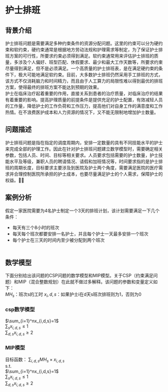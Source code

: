 <head>
    <script src="https://cdn.mathjax.org/mathjax/latest/MathJax.js?config=TeX-AMS-MML_HTMLorMML" type="text/javascript"></script>
    <script type="text/x-mathjax-config">
        MathJax.Hub.Config({
            tex2jax: {
            skipTags: ['script', 'noscript', 'style', 'textarea', 'pre'],
            inlineMath: [['$','$']]
            }
        });
    </script>
</head>

# 护士排班       
## 背景介绍    
护士排班问题是需要满足多种约束条件的资源分配问题。这里的约束可以分为硬约束和软约束，硬约束通常是根据地方劳动法规和护理需求等制定，为了保证护士排班方案的可行性，所要求约束必须得到满足。软约束通常用来评估护士排班的质量，多涉及个人偏好、班型匹配、休假要求、最少和最大工作天数等，所要求约束尽量得到满足，但不是必须满足。一个高质量的护士排班表，是在满足硬约束的条件下，极大可能地满足软约束。目前，大多数护士排班仍然采用手工排班的方式，该方式不仅消耗脑力和时间精力，而且由于人工算力的局限性难以得到最优的排班方案，使得最终的排班方案不能达到预期的效果。   
护士在临床治疗起着重要的作用，直接关系到患者的治疗质量，对临床治疗的结果有着重要的影响。提高护理质量的前提条件是提供充足的护士配置，有效减轻人员的工作量，降低护士的工作负荷和工作压力，提高他们对自身工作的满意度和工作热情。在不浪费医护成本和人力资源的情况下，又不能无限制地增加护士数量。
## 问题描述    
护士排班问题是指在指定的调度周期内，安排一定数量的具有不同技能水平的护士来完成全部的护理工作。因此在针对护士排班问题建立数学模型时，需要确定相关参数，包括人员、时间、目标等相关要求。人员要求包括需要的护士数量，护士技能水平及等级，兼职人员的聘请情况、请假和加班情况等，时间要求指的是护士排班的周期长度，目标要求主要涉及到医院及护士两个角度，需要满足医院的医疗需求并合理控制医院所承担的护士成本，也要尽量满足护士的个人需求，保障护士的权益。
## 案例分析    
假定一家医院需要为4名护士制定一个3天的排班计划，该计划需要满足一下几个条件：   
- 每天有三个8小时的班次
- 每天每个班次都要安排一名护士，并且每个护士一天最多安排一个班次
- 每个护士在三天的时间内至少被分配到两个班次    
&nbsp;
## 数学模型
下面分别给出该问题的CSP问题的数学模型和MIP模型。关于CSP（约束满足问题）和MIP（混合整数规划）在此就不做过多解释。该问题的参数和变量定义如下：    
$MH_s$：班次s的工时
$x_i,d,s$：如果护士i在d天s班次排班则为1，否则为0    
### **csp数学模型**   
$\sum_{i=1}^nx_{i,d,s}=1$   
$\sum_{s}x_{i,d,s}\leq1$    
$\sum_{d,s}x_{i,d,s}\geq2$   
### **MIP模型**     
目标函数：  $\sum_{i,d,s}MH_s \times x_{i,d,s}$     
s.t.      
$\sum_{i=1}^nx_{i,d,s}=1$   
$\sum_{s}x_{i,d,s}\leq1$   
$\sum_{d,s}x_{i,d,s}\geq2$   



